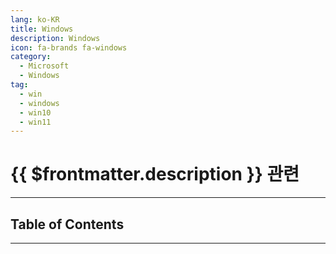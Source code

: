```yaml
---
lang: ko-KR
title: Windows
description: Windows
icon: fa-brands fa-windows
category:
  - Microsoft
  - Windows
tag:
  - win
  - windows
  - win10
  - win11
---
```


# {{ $frontmatter.description }} 관련

<ShieldsGroup logos="windows,windowsterminal,chocolatey"/>

---

## Table of Contents

<ToCLocal basePath="/devops/win/" />

---

<TagLinks />